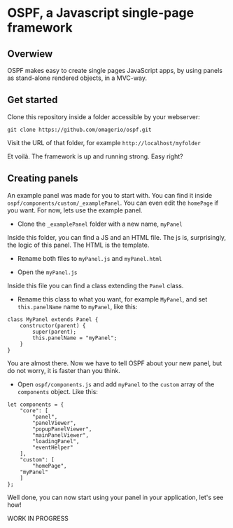 # OSPF, a Javascript single-page framework

## Overwiew ##
OSPF makes easy to create single pages JavaScript apps, by using panels as stand-alone rendered objects, in a MVC-way.

## Get started ##
Clone this repository inside a folder accessible by your webserver:

` git clone https://github.com/omagerio/ospf.git `

Visit the URL of that folder, for example ` http://localhost/myfolder `

Et voilà. The framework is up and running strong. Easy right?

## Creating panels ##
An example panel was made for you to start with. 
You can find it inside `ospf/components/custom/_examplePanel`. You can even edit the `homePage` if you want.
For now, lets use the example panel.

- Clone the `_examplePanel` folder with a new name, `myPanel`

Inside this folder, you can find a JS and an HTML file. The js is, surprisingly, the logic of this panel. The HTML is the template.

- Rename both files to `myPanel.js` and `myPanel.html`

- Open the `myPanel.js`

Inside this file you can find a class extending the `Panel` class. 

- Rename this class to what you want, for example `MyPanel`, and set `this.panelName` name to `myPanel`, like this:
```
class MyPanel extends Panel {
	constructor(parent) {
		super(parent);
		this.panelName = "myPanel";
	}
}
```

You are almost there. Now we have to tell OSPF about your new panel, but do not worry, it is faster than you think.

- Open `ospf/components.js` and add `myPanel` to the `custom` array of the `components` object. Like this: 
```
let components = {
	"core": [
		"panel",
		"panelViewer",
		"popupPanelViewer",
		"mainPanelViewer",
		"loadingPanel",
		"eventHelper"
	],
	"custom": [
		"homePage",
    "myPanel"
	]
};
```

Well done, you can now start using your panel in your application, let's see how!

WORK IN PROGRESS
